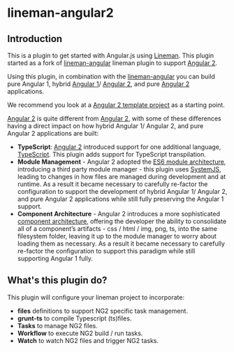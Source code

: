 # lineman-angular2

## Introduction
This is a plugin to get started with Angular.js using [Lineman](http://linemanjs.com). This plugin started as a fork of [lineman-angular](https://github.com/linemanjs/lineman-angular) lineman plugin to support [Angular 2](https://angular.io/). 

Using this plugin, in combination with the [lineman-angular](https://github.com/linemanjs/lineman-angular)  you can build pure Angular 1, hybrid [Angular 1](https://angularjs.org/)/ [Angular 2](https://angular.io/), and pure [Angular 2](https://angular.io/) applications.

We recommend you look at a [Angular 2 template project](https://github.com/RodrigoMattosoSilveira/lineman-angular2-template/)  as a starting point.


[Angular 2](https://angular.io/) is quite different from [Angular 2](https://angular.io/), with some of these differences having a direct impact on how hybrid Angular 1/ Angular 2, and pure Angular 2 applications are built:

* **TypeScript**: [Angular 2](https://angular.io/) introduced support for one additional language, [TypeScript](https://www.typescriptlang.org/). This plugin adds support for TypeScript transpilation.
* **Module Management** - Angular 2 adopted the [ES6 module architecture](http://exploringjs.com/es6/ch_modules.html), introducing a third party module manager - this plugin uses [SystemJS](https://github.com/systemjs/systemjs), leading to changes in how files are managed during development and at runtime. As a result it became necessary to carefully re-factor the configuration to support the development of hybrid Angular 1/ Angular 2, and pure Angular 2 applications while still fully preserving the Angular 1 support.
* **Component Architecture** - Angular 2 introduces a more sophisticated [component architecture](https://angular.io/docs/ts/latest/guide/architecture.html), offering the developer the ability to consolidate all of a component’s artifacts - css / html / img, png, ts, into the same filesystem folder, leaving it up to the module manager to worry about loading them as necessary. As a result it became necessary to carefully re-factor the configuration to support this paradigm while still supporting Angular 1 fully.

## What's this plugin do?

This plugin will configure your lineman project to incorporate:

 * **files** definitions to support NG2 specific task management.
 * **grunt-ts** to compile Typescript (ts)files.
 * **Tasks** to manage NG2 files.
 * **Workflow** to execute NG2 build / run tasks.
 * **Watch** to watch NG2 files and trigger NG2 tasks.

